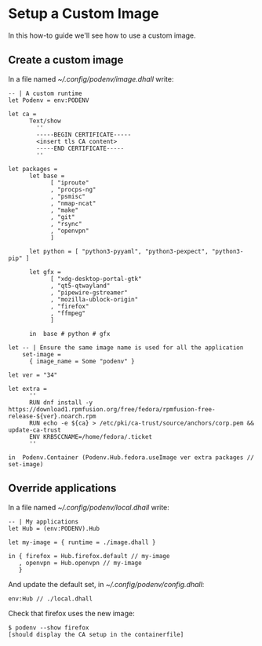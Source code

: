 # Setup a Custom Image

In this how-to guide we'll see how to use a custom image.

## Create a custom image

In a file named *~/.config/podenv/image.dhall* write:

```dhall
-- | A custom runtime
let Podenv = env:PODENV

let ca =
      Text/show
        ''
        -----BEGIN CERTIFICATE-----
        <insert tls CA content>
        -----END CERTIFICATE-----
        ''

let packages =
      let base =
            [ "iproute"
            , "procps-ng"
            , "psmisc"
            , "nmap-ncat"
            , "make"
            , "git"
            , "rsync"
            , "openvpn"
            ]

      let python = [ "python3-pyyaml", "python3-pexpect", "python3-pip" ]

      let gfx =
            [ "xdg-desktop-portal-gtk"
            , "qt5-qtwayland"
            , "pipewire-gstreamer"
            , "mozilla-ublock-origin"
            , "firefox"
            , "ffmpeg"
            ]

      in  base # python # gfx

let -- | Ensure the same image name is used for all the application
    set-image =
      { image_name = Some "podenv" }

let ver = "34"

let extra =
      ''
      RUN dnf install -y https://download1.rpmfusion.org/free/fedora/rpmfusion-free-release-${ver}.noarch.rpm
      RUN echo -e ${ca} > /etc/pki/ca-trust/source/anchors/corp.pem && update-ca-trust
      ENV KRB5CCNAME=/home/fedora/.ticket
      ''

in  Podenv.Container (Podenv.Hub.fedora.useImage ver extra packages // set-image)
```

## Override applications

In a file named *~/.config/podenv/local.dhall* write:

```dhall
-- | My applications
let Hub = (env:PODENV).Hub

let my-image = { runtime = ./image.dhall }

in { firefox = Hub.firefox.default // my-image
   , openvpn = Hub.openvpn // my-image
   }
```

And update the default set, in *~/.config/podenv/config.dhall*:

```dhall
env:Hub // ./local.dhall
```

Check that firefox uses the new image:

```ShellSession
$ podenv --show firefox
[should display the CA setup in the containerfile]
```

